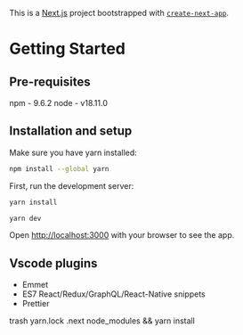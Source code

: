 This is a [Next.js](https://nextjs.org/) project bootstrapped with [`create-next-app`](https://github.com/vercel/next.js/tree/canary/packages/create-next-app).

# Getting Started

## Pre-requisites
npm - 9.6.2
node - v18.11.0


## Installation and setup
Make sure you have yarn installed:
```bash
npm install --global yarn
```
First, run the development server:
```bash
yarn install
```
```bash
yarn dev
```

Open [http://localhost:3000](http://localhost:3000) with your browser to see the app.


## Vscode plugins
- Emmet
- ES7 React/Redux/GraphQL/React-Native snippets
- Prettier



trash yarn.lock .next node_modules && yarn install